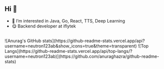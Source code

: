 ## Hi 👋
- 👀 I’m interested in Java, Go, React, TTS, Deep Learning
- 😋 Backend developer at iflytek
<br/>
![Anurag's GitHub stats](https://github-readme-stats.vercel.app/api?username=neutron123ab&show_icons=true&theme=transparent)
![Top Langs](https://github-readme-stats.vercel.app/api/top-langs/?username=neutron123ab)](https://github.com/anuraghazra/github-readme-stats)
<!---
<img align="" height="137px" src="https://github-readme-stats.vercel.app/api?username=neutron123ab&hide_title=true&hide_border=true&show_icons=true&include_all_commits=true&line_height=21&bg_color=0,EC6C6C,FFD479,FFFC79,73FA79&theme=graywhite&locale=cn" /><img align="" height="137px" src="https://github-readme-stats.vercel.app/api/top-langs/?username=neutron123ab&hide_title=true&hide_border=true&layout=compact&bg_color=0,73FA79,73FDFF,D783FF&theme=graywhite&locale=cn" />
--->
<!---
neutron123ab/neutron123ab is a ✨ special ✨ repository because its `README.md` (this file) appears on your GitHub profile.
You can click the Preview link to take a look at your changes.
--->
